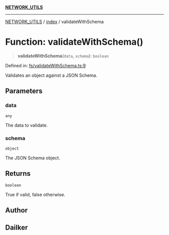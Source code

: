 [**NETWORK_UTILS**](../../README.md)

***

[NETWORK_UTILS](../../README.md) / [index](../README.md) / validateWithSchema

# Function: validateWithSchema()

> **validateWithSchema**(`data`, `schema`): `boolean`

Defined in: [fs/validateWithSchema.ts:9](https://github.com/dailker/everyutil/blob/26e2bb73429918cf0d08899e9efd90b82a42c92e/src/fs/validateWithSchema.ts#L9)

Validates an object against a JSON Schema.

## Parameters

### data

`any`

The data to validate.

### schema

`object`

The JSON Schema object.

## Returns

`boolean`

True if valid, false otherwise.

## Author

## Dailker
